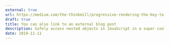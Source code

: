 ```yaml
---
external: true
url: https://medium.com/the-thinkmill/progressive-rendering-the-key-to-faster-web-ebfbbece41a4
draft: true
title: You can also link to an external blog post
description: Safely access nested objects in JavaScript in a super cool way.
date: 2019-11-11
---
```

